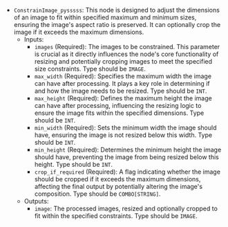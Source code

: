- `ConstrainImage_pysssss`: This node is designed to adjust the dimensions of an image to fit within specified maximum and minimum sizes, ensuring the image's aspect ratio is preserved. It can optionally crop the image if it exceeds the maximum dimensions.
    - Inputs:
        - `images` (Required): The images to be constrained. This parameter is crucial as it directly influences the node's core functionality of resizing and potentially cropping images to meet the specified size constraints. Type should be `IMAGE`.
        - `max_width` (Required): Specifies the maximum width the image can have after processing. It plays a key role in determining if and how the image needs to be resized. Type should be `INT`.
        - `max_height` (Required): Defines the maximum height the image can have after processing, influencing the resizing logic to ensure the image fits within the specified dimensions. Type should be `INT`.
        - `min_width` (Required): Sets the minimum width the image should have, ensuring the image is not resized below this width. Type should be `INT`.
        - `min_height` (Required): Determines the minimum height the image should have, preventing the image from being resized below this height. Type should be `INT`.
        - `crop_if_required` (Required): A flag indicating whether the image should be cropped if it exceeds the maximum dimensions, affecting the final output by potentially altering the image's composition. Type should be `COMBO[STRING]`.
    - Outputs:
        - `image`: The processed images, resized and optionally cropped to fit within the specified constraints. Type should be `IMAGE`.
